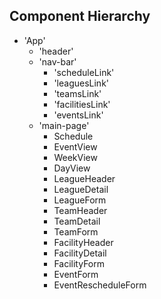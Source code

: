 ## Component Hierarchy

* 'App'
  * 'header'
  * 'nav-bar'
    * 'scheduleLink'
    * 'leaguesLink'
    * 'teamsLink'
    * 'facilitiesLink'
    * 'eventsLink'
  * 'main-page'
    * Schedule
    * EventView
    * WeekView
    * DayView
    * LeagueHeader
    * LeagueDetail
    * LeagueForm
    * TeamHeader
    * TeamDetail
    * TeamForm
    * FacilityHeader
    * FacilityDetail
    * FacilityForm
    * EventForm
    * EventRescheduleForm
